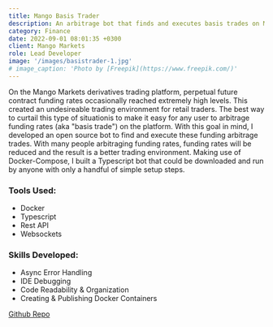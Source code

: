 ```yaml
---
title: Mango Basis Trader
description: An arbitrage bot that finds and executes basis trades on Mango Markets derivatives trading platform
category: Finance
date: 2022-09-01 08:01:35 +0300
client: Mango Markets
role: Lead Developer
image: '/images/basistrader-1.jpg'
# image_caption: 'Photo by [Freepik](https://www.freepik.com/)'
---
```


On the Mango Markets derivatives trading platform, perpetual future contract funding rates occasionally reached extremely high levels. This created an undesireable trading environment for retail traders. The best way to curtail this type of situationis to make it easy for any user to arbitrage funding rates (aka "basis trade") on the platform.
With this goal in mind, I developed an open source bot to find and execute these funding arbitrage trades. With many people arbitraging funding rates, funding rates will be reduced and the result is a better trading environment.
Making use of Docker-Compose, I built a Typescript bot that could be downloaded and run by anyone with only a handful of simple setup steps.

### Tools Used:
* Docker
* Typescript
* Rest API
* Websockets

### Skills Developed:
* Async Error Handling
* IDE Debugging
* Code Readability & Organization
* Creating & Publishing Docker Containers

[Github Repo](https://github.com/rjpeterson/mango-basis-trader)
